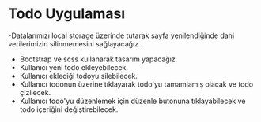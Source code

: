 # Todo Uygulaması

-Datalarımızı local storage üzerinde tutarak sayfa yenilendiğinde dahi verilerimizin silinmemesini sağlayacağız.
- Bootstrap ve scss kullanarak tasarım yapacağız.
- Kullanıcı yeni todo ekleyebilecek.
- Kullanıcı eklediği todoyu silebilecek.
- Kullanıcı todonun üzerine tıklayarak todo'yu tamamlamış olacak ve todo çizilecek.
- Kullanıcı todo'yu düzenlemek için düzenle butonuna tıklayabilecek ve todo içeriğini değiştirebilecek.